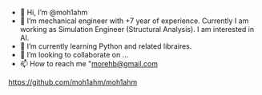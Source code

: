 - 👋 Hi, I’m @moh1ahm
- 👀 I’m mechanical engineer with +7 year of experience.
      Currently I am working as Simulation Engineer (Structural Analysis).
      I am interested in AI.
- 🌱 I’m currently learning Python and related libraires.
- 💞️ I’m looking to collaborate on ...
- 📫 How to reach me "morehb@gmail.com

<!---
moh1ahm/moh1ahm is a ✨ special ✨ repository because its `README.md` (this file) appears on your GitHub profile.
You can click the Preview link to take a look at your changes.
--->
https://github.com/moh1ahm/moh1ahm
